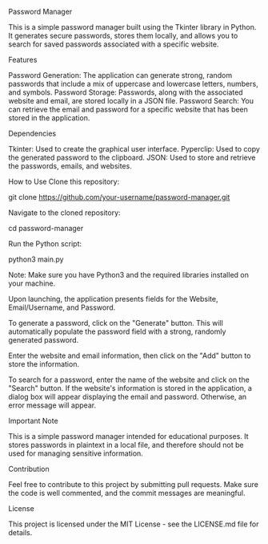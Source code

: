 Password Manager

This is a simple password manager built using the Tkinter library in Python. It generates secure passwords, stores them locally, and allows you to search for saved passwords associated with a specific website.

Features

Password Generation: The application can generate strong, random passwords that include a mix of uppercase and lowercase letters, numbers, and symbols.
Password Storage: Passwords, along with the associated website and email, are stored locally in a JSON file.
Password Search: You can retrieve the email and password for a specific website that has been stored in the application.

Dependencies

Tkinter: Used to create the graphical user interface.
Pyperclip: Used to copy the generated password to the clipboard.
JSON: Used to store and retrieve the passwords, emails, and websites.

How to Use
Clone this repository:

git clone https://github.com/your-username/password-manager.git

Navigate to the cloned repository:

cd password-manager

Run the Python script:

python3 main.py

Note: Make sure you have Python3 and the required libraries installed on your machine.


Upon launching, the application presents fields for the Website, Email/Username, and Password.

To generate a password, click on the "Generate" button. This will automatically populate the password field with a strong, randomly generated password.

Enter the website and email information, then click on the "Add" button to store the information.

To search for a password, enter the name of the website and click on the "Search" button. If the website's information is stored in the application, a dialog box will appear displaying the email and password. Otherwise, an error message will appear.


Important Note

This is a simple password manager intended for educational purposes. It stores passwords in plaintext in a local file, and therefore should not be used for managing sensitive information.

Contribution

Feel free to contribute to this project by submitting pull requests. Make sure the code is well commented, and the commit messages are meaningful.

License

This project is licensed under the MIT License - see the LICENSE.md file for details.
